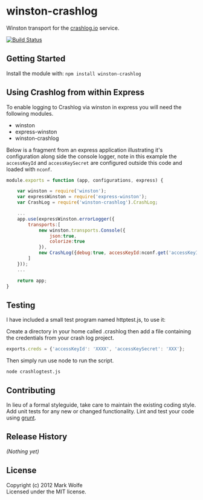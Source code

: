 # winston-crashlog

Winston transport for the [crashlog.io](http://crashlog.io) service.

[![Build Status](https://secure.travis-ci.org/wolfeidau/winston-crashlog.png)](http://travis-ci.org/wolfeidau/winston-crashlog)


## Getting Started
Install the module with: `npm install winston-crashlog`


## Using Crashlog from within Express

To enable logging to Crashlog via winston in express you will need the following modules.

* winston
* express-winston
* winston-crashlog

Below is a fragment from an express application illustrating it's configuration along side the console logger, note in this
example the `accessKeyId` and `accessKeySecret` are configured outside this code and loaded with `nconf`.

```javascript
module.exports = function (app, configurations, express) {

    var winston = require('winston');
    var expressWinston = require('express-winston');
    var CrashLog = require('winston-crashlog').CrashLog;

    ...
    app.use(expressWinston.errorLogger({
        transports:[
            new winston.transports.Console({
                json:true,
                colorize:true
            }),
            new CrashLog({debug:true, accessKeyId:nconf.get('accessKeyId'), accessKeySecret:nconf.get('accessKeySecret') })
        ]
    }));
    ...

    return app;
}
```

## Testing

I have included a small test program named httptest.js, to use it:

Create a directory in your home called .crashlog then add a file containing the credentials from your crash log project.

```javascript
exports.creds = {'accessKeyId': 'XXXX', 'accessKeySecret': 'XXX'};
```

Then simply run use node to run the script.
```shell
node crashlogtest.js
```



## Contributing
In lieu of a formal styleguide, take care to maintain the existing coding style. Add unit tests for any new or changed functionality. Lint and test your code using [grunt](https://github.com/gruntjs/grunt).

## Release History
_(Nothing yet)_

## License
Copyright (c) 2012 Mark Wolfe  
Licensed under the MIT license.
